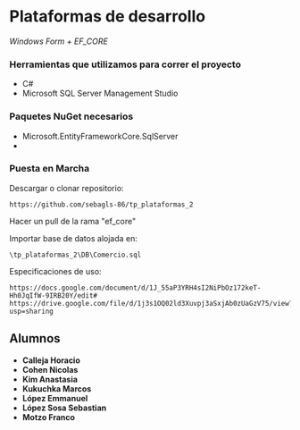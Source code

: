 # Plataformas de desarrollo

_Windows Form + EF_CORE_

### Herramientas que utilizamos para correr el proyecto
* C#
* Microsoft SQL Server Management Studio

### Paquetes NuGet necesarios
* Microsoft.EntityFrameworkCore.SqlServer
* 

### Puesta en Marcha 

Descargar o clonar repositorio:

    https://github.com/sebagls-86/tp_plataformas_2
    
Hacer un pull de la rama "ef_core"

Importar base de datos alojada en:

    \tp_plataformas_2\DB\Comercio.sql

Especificaciones de uso:

    https://docs.google.com/document/d/1J_55aP3YRH4sI2NiPbOz172keT-Hh0JqIfW-9IRB20Y/edit#
    https://drive.google.com/file/d/1j3s1OQ02ld3Xuvpj3aSxjAb0zUaGzV75/view?usp=sharing

## Alumnos

* **Calleja Horacio**
* **Cohen Nicolas**
* **Kim Anastasia**
* **Kukuchka Marcos**
* **López Emmanuel**
* **López Sosa Sebastian**
* **Motzo Franco**
